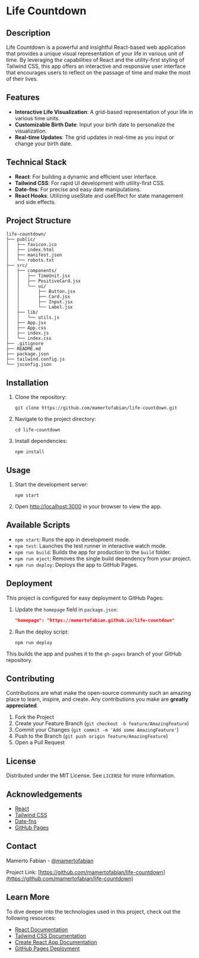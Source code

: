 # Life Countdown

## Description

Life Countdown is a powerful and insightful React-based web application that provides a unique visual representation of your life in various unit of time. By leveraging the capabilities of React and the utility-first styling of Tailwind CSS, this app offers an interactive and responsive user interface that encourages users to reflect on the passage of time and make the most of their lives.

## Features

- **Interactive Life Visualization**: A grid-based representation of your life in various time units.
- **Customizable Birth Date**: Input your birth date to personalize the visualization.
- **Real-time Updates**: The grid updates in real-time as you input or change your birth date.

## Technical Stack

- **React**: For building a dynamic and efficient user interface.
- **Tailwind CSS**: For rapid UI development with utility-first CSS.
- **Date-fns**: For precise and easy date manipulations.
- **React Hooks**: Utilizing useState and useEffect for state management and side effects.

## Project Structure

```
life-countdown/
├── public/
│   ├── favicon.ico
│   ├── index.html
│   ├── manifest.json
│   └── robots.txt
├── src/
│   ├── components/
│   │   ├── TimeUnit.jsx
│   │   ├── PositiveCard.jsx
│   │   └── ui/
│   │       ├── Button.jsx
│   │       ├── Card.jsx
│   │       ├── Input.jsx
│   │       └── Label.jsx
│   ├── lib/
│   │   └── utils.js
│   ├── App.jsx
│   ├── App.css
│   ├── index.js
│   └── index.css
├── .gitignore
├── README.md
├── package.json
├── tailwind.config.js
└── jsconfig.json
```

## Installation

1. Clone the repository:
   ```
   git clone https://github.com/mamertofabian/life-countdown.git
   ```
2. Navigate to the project directory:
   ```
   cd life-countdown
   ```
3. Install dependencies:
   ```
   npm install
   ```

## Usage

1. Start the development server:
   ```
   npm start
   ```
2. Open [http://localhost:3000](http://localhost:3000) in your browser to view the app.

## Available Scripts

- `npm start`: Runs the app in development mode.
- `npm test`: Launches the test runner in interactive watch mode.
- `npm run build`: Builds the app for production to the `build` folder.
- `npm run eject`: Removes the single build dependency from your project.
- `npm run deploy`: Deploys the app to GitHub Pages.

## Deployment

This project is configured for easy deployment to GitHub Pages:

1. Update the `homepage` field in `package.json`:
   ```json
   "homepage": "https://mamertofabian.github.io/life-countdown"
   ```
2. Run the deploy script:
   ```
   npm run deploy
   ```

This builds the app and pushes it to the `gh-pages` branch of your GitHub repository.

## Contributing

Contributions are what make the open-source community such an amazing place to learn, inspire, and create. Any contributions you make are **greatly appreciated**.

1. Fork the Project
2. Create your Feature Branch (`git checkout -b feature/AmazingFeature`)
3. Commit your Changes (`git commit -m 'Add some AmazingFeature'`)
4. Push to the Branch (`git push origin feature/AmazingFeature`)
5. Open a Pull Request

## License

Distributed under the MIT License. See `LICENSE` for more information.

## Acknowledgements

- [React](https://reactjs.org/)
- [Tailwind CSS](https://tailwindcss.com/)
- [Date-fns](https://date-fns.org/)
- [GitHub Pages](https://pages.github.com/)

## Contact

Mamerto Fabian - [@mamertofabian](https://twitter.com/mamertofabian)

Project Link: [https://github.com/mamertofabian/life-countdown](https://github.com/mamertofabian/life-countdown)

## Learn More

To dive deeper into the technologies used in this project, check out the following resources:

- [React Documentation](https://reactjs.org/docs/getting-started.html)
- [Tailwind CSS Documentation](https://tailwindcss.com/docs)
- [Create React App Documentation](https://create-react-app.dev/docs/getting-started/)
- [GitHub Pages Deployment](https://create-react-app.dev/docs/deployment/#github-pages)
